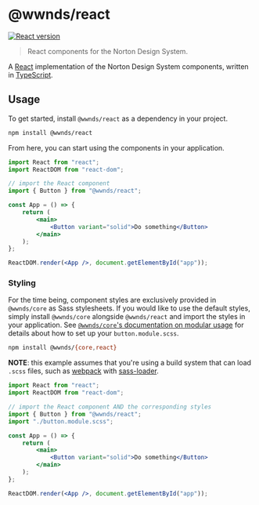 # @wwnds/react

[![React version](https://img.shields.io/npm/v/@wwnds/react?label=%40wwnds%2Freact)](https://www.npmjs.com/package/@wwnds/react)

> React components for the Norton Design System.

A [React](https://reactjs.org/) implementation of the Norton Design System components, written in [TypeScript](https://www.typescriptlang.org/).

## Usage

To get started, install `@wwnds/react` as a dependency in your project.

```sh
npm install @wwnds/react
```

From here, you can start using the components in your application.

```jsx
import React from "react";
import ReactDOM from "react-dom";

// import the React component
import { Button } from "@wwnds/react";

const App = () => {
	return (
		<main>
			<Button variant="solid">Do something</Button>
		</main>
	);
};

ReactDOM.render(<App />, document.getElementById("app"));
```

### Styling

For the time being, component styles are exclusively provided in `@wwnds/core` as Sass stylesheets.
If you would like to use the default styles, simply install `@wwnds/core` alongside `@wwnds/react` and import the styles in your application.
See [`@wwnds/core`'s documentation on modular usage](https://github.com/wwnorton/design-system/tree/main/packages/core#modular-usage) for details about how to set up your `button.module.scss`.

```sh
npm install @wwnds/{core,react}
```

**NOTE**: this example assumes that you're using a build system that can load `.scss` files, such as [webpack](https://webpack.js.org/) with [sass-loader](https://github.com/webpack-contrib/sass-loader).

```jsx
import React from "react";
import ReactDOM from "react-dom";

// import the React component AND the corresponding styles
import { Button } from "@wwnds/react";
import "./button.module.scss";

const App = () => {
	return (
		<main>
			<Button variant="solid">Do something</Button>
		</main>
	);
};

ReactDOM.render(<App />, document.getElementById("app"));
```
